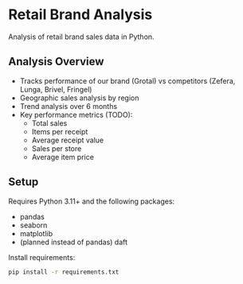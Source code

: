 # Retail Brand Analysis

Analysis of retail brand sales data in Python.

## Analysis Overview

- Tracks performance of our brand (Grotal) vs competitors (Zefera, Lunga, Brivel, Fringel)
- Geographic sales analysis by region 
- Trend analysis over 6 months
- Key performance metrics (TODO):
  - Total sales
  - Items per receipt
  - Average receipt value 
  - Sales per store
  - Average item price

## Setup

Requires Python 3.11+ and the following packages:
- pandas
- seaborn
- matplotlib
- (planned instead of pandas) daft

Install requirements:
```sh
pip install -r requirements.txt
```

